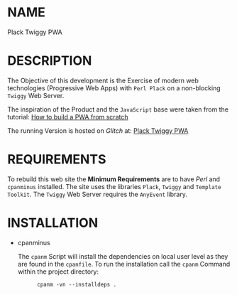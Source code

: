 # NAME

Plack Twiggy PWA

# DESCRIPTION

The Objective of this development is the Exercise of modern web technologies (Progressive Web Apps) with `Perl Plack`
on a non-blocking `Twiggy` Web Server.

The inspiration of the Product and the `JavaScript` base were taken from the tutorial:
[How to build a PWA from scratch](https://github.com/ibrahima92/pwa-with-vanilla-js)

The running Version is hosted on _Glitch_ at:
[Plack Twiggy PWA](https://plack-twiggy-pwa.glitch.me/)

# REQUIREMENTS

To rebuild this web site the **Minimum Requirements** are to have _Perl_ and `cpanminus` installed.
The site uses the libraries `Plack`, `Twiggy` and `Template Toolkit`.
The `Twiggy` Web Server requires the `AnyEvent` library.

# INSTALLATION

- cpanminus

    The `cpanm` Script will install the dependencies on local user level as they are found in the `cpanfile`.
    To run the installation call the `cpanm` Command within the project directory:

            cpanm -vn --installdeps .

